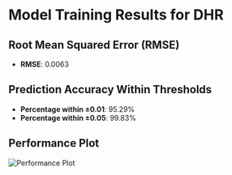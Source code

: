 # Model Training Results for DHR

## Root Mean Squared Error (RMSE)
- **RMSE**: 0.0063

## Prediction Accuracy Within Thresholds
- **Percentage within ±0.01**: 95.29%
- **Percentage within ±0.05**: 99.83%

## Performance Plot
![Performance Plot](../imgs/DHR.png)
